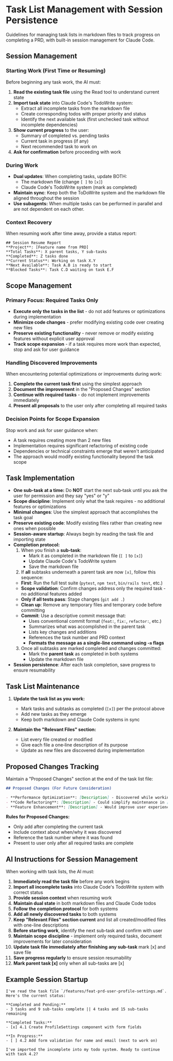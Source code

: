# Task List Management with Session Persistence

Guidelines for managing task lists in markdown files to track progress on completing a PRD, with built-in session management for Claude Code.

## Session Management

### Starting Work (First Time or Resuming)

Before beginning any task work, the AI must:

1. **Read the existing task file** using the Read tool to understand current state
2. **Import task state** into Claude Code's TodoWrite system:
   - Extract all incomplete tasks from the markdown file
   - Create corresponding todos with proper priority and status
   - Identify the next available task (first unchecked task without incomplete dependencies)
3. **Show current progress** to the user:
   - Summary of completed vs. pending tasks
   - Current task in progress (if any)
   - Next recommended task to work on
4. **Ask for confirmation** before proceeding with work

### During Work

- **Dual updates**: When completing tasks, update BOTH:
  - The markdown file (change `[ ]` to `[x]`)
  - Claude Code's TodoWrite system (mark as completed)
- **Maintain sync**: Keep both the ToDoWrite system and the markdown file aligned throughout the session
- **Use subagents:** When multiple tasks can be performed in parallel and are not dependent on each other.

### Context Recovery

When resuming work after time away, provide a status report:

```
## Session Resume Report
**Project**: [Feature name from PRD]
**Total Tasks**: X parent tasks, Y sub-tasks
**Completed**: Z tasks done
**Current Status**: Working on task X.Y
**Next Available**: Task A.B is ready to start
**Blocked Tasks**: Task C.D waiting on task E.F
```

## Scope Management

### Primary Focus: Required Tasks Only

- **Execute only the tasks in the list** - do not add features or optimizations during implementation
- **Minimize code changes** - prefer modifying existing code over creating new files
- **Preserve existing functionality** - never remove or modify existing features without explicit user approval
- **Track scope expansion** - if a task requires more work than expected, stop and ask for user guidance

### Handling Discovered Improvements

When encountering potential optimizations or improvements during work:

1. **Complete the current task first** using the simplest approach
2. **Document the improvement** in the "Proposed Changes" section
3. **Continue with required tasks** - do not implement improvements immediately
4. **Present all proposals** to the user only after completing all required tasks

### Decision Points for Scope Expansion

Stop work and ask for user guidance when:

- A task requires creating more than 2 new files
- Implementation requires significant refactoring of existing code
- Dependencies or technical constraints emerge that weren't anticipated
- The approach would modify existing functionality beyond the task scope

## Task Implementation

- **One sub-task at a time:** Do **NOT** start the next sub‑task until you ask the user for permission and they say "yes" or "y"
- **Scope discipline**: Implement only what the task requires - no additional features or optimizations
- **Minimal changes**: Use the simplest approach that accomplishes the task goal
- **Preserve existing code**: Modify existing files rather than creating new ones when possible
- **Session-aware startup**: Always begin by reading the task file and importing state
- **Completion protocol:**
  1. When you finish a **sub‑task**:
     - Mark it as completed in the markdown file (`[ ]` to `[x]`)
     - Update Claude Code's TodoWrite system
     - Save the markdown file
  2. If **all** subtasks underneath a parent task are now `[x]`, follow this sequence:
  - **First**: Run the full test suite (`pytest`, `npm test`, `bin/rails test`, etc.)
  - **Scope validation**: Confirm changes address only the required task - no additional features added
  - **Only if all tests pass**: Stage changes (`git add .`)
  - **Clean up**: Remove any temporary files and temporary code before committing
  - **Commit**: Use a descriptive commit message that:
    - Uses conventional commit format (`feat:`, `fix:`, `refactor:`, etc.)
    - Summarizes what was accomplished in the parent task
    - Lists key changes and additions
    - References the task number and PRD context
    - **Formats the message as a single-line command using `-m` flags**
  3. Once all subtasks are marked completed and changes committed:
     - Mark the **parent task** as completed in both systems
     - Update the markdown file
- **Session persistence**: After each task completion, save progress to ensure resumability

## Task List Maintenance

1. **Update the task list as you work:**

   - Mark tasks and subtasks as completed (`[x]`) per the protocol above
   - Add new tasks as they emerge
   - Keep both markdown and Claude Code systems in sync

2. **Maintain the "Relevant Files" section:**
   - List every file created or modified
   - Give each file a one‑line description of its purpose
   - Update as new files are discovered during implementation

## Proposed Changes Tracking

Maintain a "Proposed Changes" section at the end of the task list file:

```markdown
## Proposed Changes (For Future Consideration)

- **Performance Optimization**: [Description] - Discovered while working on task X.Y
- **Code Refactoring**: [Description] - Could simplify maintenance in [file]
- **Feature Enhancement**: [Description] - Would improve user experience
```

**Rules for Proposed Changes:**

- Only add after completing the current task
- Include context about when/why it was discovered
- Reference the task number where it was found
- Present to user only after all required tasks are complete

## AI Instructions for Session Management

When working with task lists, the AI must:

1. **Immediately read the task file** before any work begins
2. **Import all incomplete tasks** into Claude Code's TodoWrite system with correct status
3. **Provide session context** when resuming work
4. **Maintain dual state** in both markdown files and Claude Code todos
5. **Follow the completion protocol** for both systems
6. **Add all newly discovered tasks** to both systems
7. **Keep "Relevant Files" section current** and list all created/modified files with one-line descriptions
8. **Before starting work**, identify the next sub‑task and confirm with user
9. **Maintain scope discipline** - implement only required tasks, document improvements for later consideration
10. **Update task file immediately after finishing any sub‑task** mark [x] and save file
11. **Save progress regularly** to ensure session resumability
12. **Mark parent task [x]** only when all sub-tasks are [x]

## Example Session Startup

```
I've read the task file `/features/feat-prd-user-profile-settings.md`. Here's the current status:

**Completed and Pending:**
- 3 tasks and 9 sub-tasks complete || 4 tasks and 15 sub-tasks remaining

**Completed Tasks:**
- [x] 4.1 Create ProfileSettings component with form fields

**In Progress:**
- [ ] 4.2 Add form validation for name and email (next to work on)

I've imported the incomplete into my todo system. Ready to continue with task 4.2?
```
